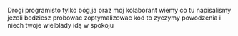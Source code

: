 Drogi programisto tylko bóg,ja oraz moj kolaborant wiemy co tu napisalismy jezeli bedziesz probowac zoptymalizowac kod to zyczymy powodzenia i niech twoje wielblady idą w spokoju
